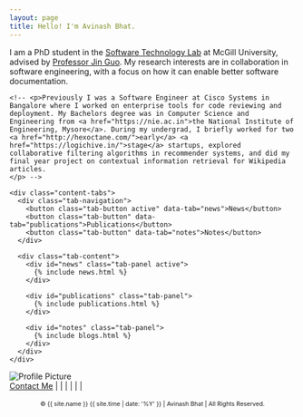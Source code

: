 ```yaml
---
layout: page
title: Hello! I'm Avinash Bhat.
---
```


<div class="intro-section">
  <div class="intro-text">
    <p>
    I am a PhD student in the <a href="https://www.cs.mcgill.ca/~jguo/lab.html">Software Technology Lab</a> at McGill University, advised by <a href="https://www.cs.mcgill.ca/~jguo">Professor Jin Guo</a>. My research interests are in collaboration in software engineering, with a focus on how it can enable better software documentation.
    </p>

    <!-- <p>Previously I was a Software Engineer at Cisco Systems in Bangalore where I worked on enterprise tools for code reviewing and deployment. My Bachelors degree was in Computer Science and Engineering from <a href="https://nie.ac.in">the National Institute of Engineering, Mysore</a>. During my undergrad, I briefly worked for two <a href="http://hexoctane.com/">early</a> <a href="https://logichive.in/">stage</a> startups, explored collaborative filtering algorithms in recommender systems, and did my final year project on contextual information retrieval for Wikipedia articles.
    </p> -->

    <div class="content-tabs">
      <div class="tab-navigation">
        <button class="tab-button active" data-tab="news">News</button>
        <button class="tab-button" data-tab="publications">Publications</button>
        <button class="tab-button" data-tab="notes">Notes</button>
      </div>

      <div class="tab-content">
        <div id="news" class="tab-panel active">
          {% include news.html %}
        </div>

        <div id="publications" class="tab-panel">
          {% include publications.html %}
        </div>

        <div id="notes" class="tab-panel">
          {% include blogs.html %}
        </div>
      </div>
    </div>
  </div>

  <div class="profile-section">
    <div class="profile-image">
      <img alt="Profile Picture" src="{{site.baseurl}}/assets/images/avinashbhat_image_2.jpeg" />
    </div>
    <div class="profile-links">
      <a href="https://forms.gle/J1m4PnHjNArTdMLN6" target="_blank">Contact Me</a> |
      <a href="https://scholar.google.com/citations?user=QzcrX98AAAAJ&hl" target="_blank"><i class="fa-brands fa-google-scholar"></i></a> |
      <a href="https://www.linkedin.com/in/aviinashbhat/" target="_blank"><i class="fa-brands fa-linkedin-in"></i></a> |
      <a href="https://github.com/avinashbhat" target="_blank"><i class="fa-brands fa-github"></i></a> |
      <a href="https://twitter.com/aviinashbhat" target="_blank"><i class="fa-brands fa-x-twitter"></i></a> |
      <a href="https://hci.social/@avinash" target="_blank"><i class="fa-brands fa-mastodon"></i></a> |
      <a href="https://bsky.app/profile/aviinashbhat.bsky.social" target="_blank"><i class="fa-brands fa-bluesky"></i></a>
    </div>
  </div>
</div>
<br>
<div style="text-align: center; font-size: 75%;">
    &copy; {{ site.name }} {{ site.time | date: '%Y' }} | Avinash Bhat | All Rights Reserved.  
</div>

